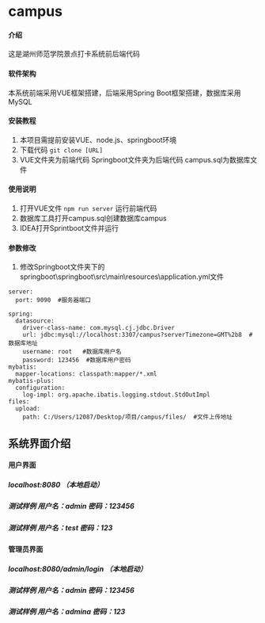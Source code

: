 # campus

#### 介绍
这是湖州师范学院景点打卡系统前后端代码

#### 软件架构
本系统前端采用VUE框架搭建，后端采用Spring Boot框架搭建，数据库采用MySQL


#### 安装教程

1.  本项目需提前安装VUE、node.js、springboot环境
2.  下载代码 `git clone [URL]`
3.  VUE文件夹为前端代码 Springboot文件夹为后端代码 campus.sql为数据库文件

#### 使用说明

1.  打开VUE文件 `npm run server` 运行前端代码
2.  数据库工具打开campus.sql创建数据库campus
3.  IDEA打开Sprintboot文件并运行

#### 参数修改
1.  修改Springboot文件夹下的springboot\springboot\src\main\resources\application.yml文件
```
server:
  port: 9090  #服务器端口

spring:
  datasource:
    driver-class-name: com.mysql.cj.jdbc.Driver
    url: jdbc:mysql://localhost:3307/campus?serverTimezone=GMT%2b8  #数据库地址
    username: root   #数据库用户名
    password: 123456  #数据库用户密码
mybatis:
  mapper-locations: classpath:mapper/*.xml
mybatis-plus:
  configuration:
    log-impl: org.apache.ibatis.logging.stdout.StdOutImpl
files:
  upload:
    path: C:/Users/12087/Desktop/项目/campus/files/  #文件上传地址
```

## 系统界面介绍
#### 用户界面
##### localhost:8080 （本地启动）
##### 测试样例 用户名：admin 密码：123456
##### 测试样例 用户名：test  密码：123
       
#### 管理员界面
##### localhost:8080/admin/login （本地启动）    
##### 测试样例 用户名：admin 密码：123456
##### 测试样例 用户名：admina 密码：123



